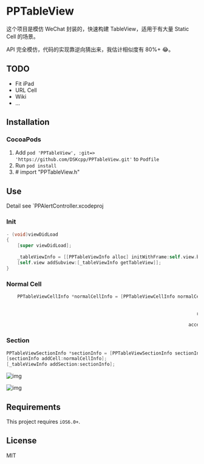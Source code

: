 # PPTableView

这个项目是模仿 WeChat 封装的，快速构建 TableView，适用于有大量 Static Cell 的场景。

API 完全模仿，代码的实现靠逆向猜出来，我估计相似度有 80%+ 😂。

## TODO

- Fit iPad
- URL Cell
- Wiki
- ...

## Installation

### CocoaPods

1. Add `pod 'PPTableView', :git=> 'https://github.com/DSKcpp/PPTableView.git'` to `Podfile`
2. Run `pod install` 
3. \# import "PPTableView.h"

## Use

Detail see `PPAlertController.xcodeproj

### Init

```objective-c
- (void)viewDidLoad
{
    [super viewDidLoad];
    
    _tableViewInfo = [[PPTableViewInfo alloc] initWithFrame:self.view.bounds style:UITableViewStyleGrouped];
    [self.view addSubview:[_tableViewInfo getTableView]];
}
```

### Normal Cell

```objective-c
    PPTableViewCellInfo *normalCellInfo = [PPTableViewCellInfo normalCellForSel:@selector(cellInfo:)
                                                                          target:self
                                                                           title:@"NormalCell"
                                                                      rightValue:@"right"
                                                                       imageName:@"testImage"
                                                                   accessoryType:UITableViewCellAccessoryDisclosureIndicator];
```

### Section 

```objective-c
PPTableViewSectionInfo *sectionInfo = [PPTableViewSectionInfo sectionInfoHeader:@"Editor"];
[sectionInfo addCell:normalCellInfo];
[_tableViewInfo addSection:sectionInfo];
```



![img](http://ww3.sinaimg.cn/large/9bffd8f9jw1f3p8pxli8yj20r218iwim.jpg)

![img](http://ww2.sinaimg.cn/large/9bffd8f9jw1f3p8pxpzv0j20r218idkn.jpg)

## Requirements

This project requires `iOS6.0+`.

## License

MIT

